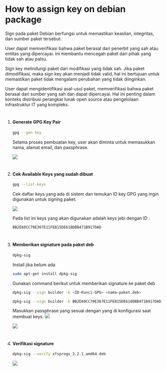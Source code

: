 # How to assign key on debian package
Sign pada paket Debian berfungsi untuk memastikan keaslian, integritas, dan sumber paket tersebut.

User dapat memverifikasi bahwa paket berasal dari penerbit yang sah atau entitas yang dipercayai. Ini membantu mencegah paket dari pihak yang tidak sah atau palsu.

Sign key melindungi paket dari modifikasi yang tidak sah. Jika paket dimodifikasi, maka sign key akan menjadi tidak valid, hal ini bertujuan untuk memastikan paket tidak mengalami perubahan yang tidak diinginkan.

User dapat mengidentifikasi asal-usul paket, memverifikasi bahwa paket berasal dari sumber yang sah dan dapat dipercayai. Hal ini penting dalam konteks distribusi perangkat lunak open source atau pengelolaan infrastruktur IT yang kompleks.
#
1. #### Generate GPG Key Pair
    ```sh
    gpg --gen-key
    ```
    Selama proses pembuatan key, user akan diminta untuk memasukkan nama, alamat email, dan passphrase.

    ![](https://iili.io/Jdejg2I.png)
#
2. #### Cek Available Keys yang sudah dibuat
    ```sh
    gpg --list-keys
    ```
    Cek daftar keys yang ada di sistem dan temukan ID key GPG yang ingin digunakan untuk signing paket.

    ![](https://iili.io/JdejvBR.png)

    Pada list ini keys yang akan digunakan adalah keys jebi dengan ID :
    ```sh
    BB2E69CC70E367E11FE815DE618DBB471B917DAD
    ```


#
3. #### Memberikan signature pada paket deb
    ```sh
    dpkg-sig
    ```

    Install jika belum ada
    ```sh
    sudo apt-get install dpkg-sig
    ```

    Gunakan command berikut untuk memberikan signature ke paket deb
    ```sh
    dpkg-sig --sign builder -k <ID-Kunci-GPG> <nama-paket.deb>
    ```
    ```sh
    dpkg-sig --sign builder -k BB2E69CC70E367E11FE815DE618DBB471B917DAD xfsprogs_3.2.1_amd64.deb
    ```

    Masukkan passphrase yang sesuai dengan yang di konfigurasi saat membuat keys.
    ![](https://iili.io/JdejSrN.png)

    ![](https://iili.io/Jdej81p.png)
#
4. #### Verifikasi signature
    ```sh
    dpkg-sig --verify xfsprogs_3.2.1_amd64.deb
    ```

    ![](https://iili.io/Jdej4kX.png)





